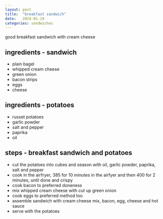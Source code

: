 ```yaml
---
layout: post
title:  "breakfast sandwich"
date:   2024-01-19
categories: sandwiches
---
```


good breakfast sandwich with cream cheese

## ingredients - sandwich

- plain bagel
- whipped cream cheese
- green onion
- bacon strips
- eggs
- cheese

## ingredients - potatoes

- russet potatoes
- garlic powder
- salt and pepper
- paprika
- oil

## steps -  breakfast sandwich and potatoes

- cut the potatoes into cubes and season with oil, garlic powder, paprika, salt and pepper
- cook in the airfryer, 385 for 10 minutes in the airfyer and then 400 for 2 minutes, until done and crispy
- cook bacon to preferred doneness 
- mix whipped cream cheese with cut up green onion
- cook eggs to preferred method too
- assemble sandwich with cream cheese mix, bacon, egg, cheese and hot sauce
- serve with the potatoes